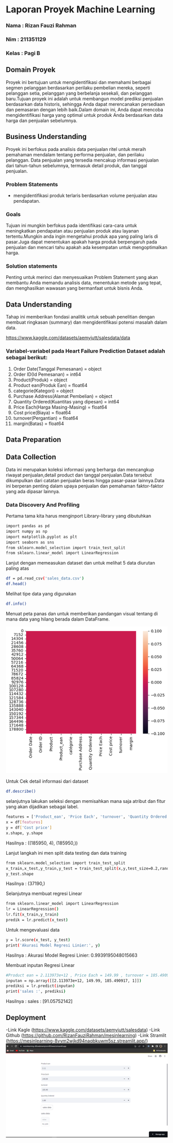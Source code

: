# Laporan Proyek Machine Learning
### Nama : Rizan Fauzi Rahman
### Nim : 211351129
### Kelas : Pagi B

## Domain Proyek
Proyek ini bertujuan untuk mengidentifikasi dan memahami berbagai segmen pelanggan berdasarkan perilaku pembelian mereka, seperti pelanggan setia, pelanggan yang berbelanja sesekali, dan pelanggan baru.Tujuan proyek ini adalah untuk membangun model prediksi penjualan berdasarkan data historis, sehingga Anda dapat merencanakan persediaan dan pemasaran dengan lebih baik.Dalam domain ini, Anda dapat mencoba mengidentifikasi harga yang optimal untuk produk Anda berdasarkan data harga dan penjualan sebelumnya.

## Business Understanding
Proyek ini berfokus pada analisis data penjualan ritel untuk meraih pemahaman mendalam tentang performa penjualan, dan perilaku pelanggan. Data penjualan yang tersedia mencakup informasi penjualan dari tahun-tahun sebelumnya, termasuk detail produk, dan tanggal penjualan.

### Problem Statements
- mengidentifikasi produk terlaris berdasarkan volume penjualan atau pendapatan.

### Goals
Tujuan ini mungkin berfokus pada identifikasi cara-cara untuk meningkatkan pendapatan atau penjualan produk atau layanan tertentu.Mungkin anda ingin mengetahui produk apa yang paling laris di pasar.Juga dapat menentukan apakah harga produk berpengaruh pada penjualan dan mencari tahu apakah ada kesempatan untuk mengoptimalkan harga.

 ### Solution statements
 Penting untuk merinci dan menyesuaikan Problem Statement yang akan membantu Anda memandu analisis data, menentukan metode yang tepat, dan menghasilkan wawasan yang bermanfaat untuk bisnis Anda.

 ## Data Understanding
 Tahap ini memberikan fondasi analitik untuk sebuah penelitian dengan membuat ringkasan (summary) dan mengidentifikasi potensi masalah dalam data.

 https://www.kaggle.com/datasets/aemyjutt/salesdata/data

 ### Variabel-variabel pada Heart Failure Prediction Dataset adalah sebagai berikut:
1. Order Date(Tanggal Pemesanan) = object
2. Order ID(Id Pemesanan) = int64
3. Product(Produk) = object
4. Product ean(Produk Ean) = float64
5. categorie(Kategori) = object 
6. Purchase Address(Alamat Pembelian) = object 
7. Quantity Ordered(Kuantitas yang dipesan) = int64  
8. Price Each(Harga Masing-Masing) = float64
9. Cost price(Biaya) = float64
10. turnover(Pergantian) = float64
11. margin(Batas) = float64

## Data Preparation
## Data Collection
Data ini merupakan koleksi informasi yang berharga dan mencangkup riwayat penjualan,detail product dan tanggal penjualan.Data tersebut dikumpulkan dari catatan penjualan beras hingga pasar-pasar lainnya.Data ini berperan penting dalam upaya penjualan dan pemahaman faktor-faktor yang ada dipasar lainnya.

### Data Discovery And Profiling
Pertama tama kita harus menginport Library-library yang dibutuhkan
``` bash
import pandas as pd
import numpy as np
import matplotlib.pyplot as plt
import seaborn as sns
from sklearn.model_selection import train_test_split
from sklearn.linear_model import LinearRegression
```
Lanjut dengan memeasukan dataset dan untuk melihat 5 data diurutan paling atas
``` bash
df = pd.read_csv('sales_data.csv')
df.head()
```
Melihat tipe data yang digunakan
``` bash
df.info()
```
Menuat peta panas dan  untuk memberikan pandangan visual tentang di mana data yang hilang berada dalam DataFrame.

![Alt text](Petapanas.png) <br>

Untuk Cek detail informasi dari dataset
``` bash
df.describe()
```
selanjutnya lakukan seleksi dengan memisahkan mana saja atribut dan fitur yang akan 
dijadikan sebagai label.
``` bash
features = ['Product_ean', 'Price Each', 'turnover', 'Quantity Ordered']
x = df[features]
y = df['Cost price']
x.shape, y.shape
```
Hasilnya : ((185950, 4), (185950,))

Lanjut langkah ini men split data testing dan data training
``` bash
from sklearn.model_selection import train_test_split
x_train,x_test,y_train,y_test = train_test_split(x,y,test_size=0.2,random_state=2)
y_test.shape
```
Hasilnya : (37190,)

Selanjutnya membuat regresi Linear
``` bash
from sklearn.linear_model import LinearRegression
lr = LinearRegression()
lr.fit(x_train,y_train)
predik = lr.predict(x_test)
```

Untuk mengevaluasi data
``` bash
y = lr.score(x_test, y_test)
print('Akurasi Model Regresi Linier:', y)
```
Hasilnya : Akurasi Model Regresi Linier: 0.9939195048015663

Membuat inputan Regresi Linear
``` bash
#Product ean = 2.113973e+12	, Price Each = 149.99 , turnover = 185.490917 , Quantity Ordered = 1
inputan = np.array([[2.113973e+12, 149.99, 185.490917, 1]])
prediksi = lr.predict(inputan)
print('sales :', prediksi)
```
Hasilnya : sales : [91.05752142]

## Deployment
-Link Kagle (https://www.kaggle.com/datasets/aemyjutt/salesdata)
-Link Github (https://github.com/RizanFauziRahman/mesinlearning)
-Link Stramlit (https://mesinlearning-8vym2wjkd94naqbkuwm5sz.streamlit.app/)
![Alt text](Deploy.png)
